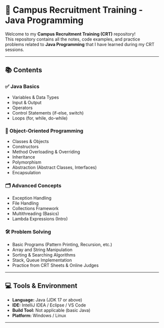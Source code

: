 # 📘 Campus Recruitment Training - Java Programming

Welcome to my **Campus Recruitment Training (CRT)** repository!  
This repository contains all the notes, code examples, and practice problems related to **Java Programming** that I have learned during my CRT sessions.

---

## 📚 Contents

### ✅ Java Basics
- Variables & Data Types
- Input & Output
- Operators
- Control Statements (if-else, switch)
- Loops (for, while, do-while)

### 🧠 Object-Oriented Programming
- Classes & Objects
- Constructors
- Method Overloading & Overriding
- Inheritance
- Polymorphism
- Abstraction (Abstract Classes, Interfaces)
- Encapsulation

### 🗂️ Advanced Concepts
- Exception Handling
- File Handling
- Collections Framework
- Multithreading (Basics)
- Lambda Expressions (Intro)

### 🛠️ Problem Solving
- Basic Programs (Pattern Printing, Recursion, etc.)
- Array and String Manipulation
- Sorting & Searching Algorithms
- Stack, Queue Implementation
- Practice from CRT Sheets & Online Judges

---

## 💻 Tools & Environment
- **Language:** Java (JDK 17 or above)
- **IDE:** IntelliJ IDEA / Eclipse / VS Code
- **Build Tool:** Not applicable (basic Java)
- **Platform:** Windows / Linux

---

